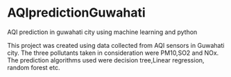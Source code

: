 # AQIpredictionGuwahati
AQI prediction in guwahati city using machine learning and python

This project was created using data collected from AQI sensors in Guwahati city.
The three pollutants taken in consideration were PM10,SO2 and NOx.
The prediction algorithms used were decision tree,Linear regression, random forest etc.
